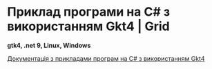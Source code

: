 # Приклад програми на С# з використанням Gkt4 | Grid
<b>gtk4, .net 9, Linux, Windows</b> <br/>

[ Документація з прикладами програм на С# з використанням Gkt4 ](https://accounting.org.ua/watch/section/news/code-00000020)